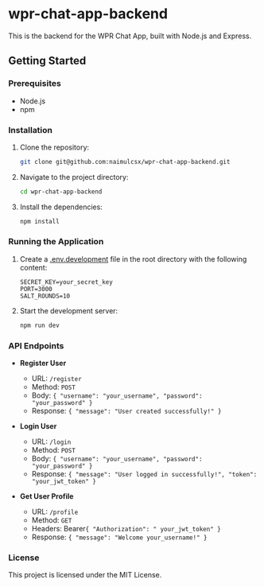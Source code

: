 # wpr-chat-app-backend

This is the backend for the WPR Chat App, built with Node.js and Express.

## Getting Started

### Prerequisites

- Node.js
- npm

### Installation

1. Clone the repository:
    ```sh
    git clone git@github.com:naimulcsx/wpr-chat-app-backend.git 
    ```
2. Navigate to the project directory:
    ```sh
    cd wpr-chat-app-backend
    ```
3. Install the dependencies:
    ```sh
    npm install
    ```

### Running the Application

1. Create a [.env.development](http://_vscodecontentref_/1) file in the root directory with the following content:
    ```env
    SECRET_KEY=your_secret_key
    PORT=3000
    SALT_ROUNDS=10
    ```
2. Start the development server:
    ```sh
    npm run dev
    ```

### API Endpoints

- **Register User**
    - URL: `/register`
    - Method: `POST`
    - Body: `{ "username": "your_username", "password": "your_password" }`
    - Response: `{ "message": "User created successfully!" }`

- **Login User**
    - URL: `/login`
    - Method: `POST`
    - Body: `{ "username": "your_username", "password": "your_password" }`
    - Response: `{ "message": "User logged in successfully!", "token": "your_jwt_token" }`

- **Get User Profile**
    - URL: `/profile`
    - Method: `GET`
    - Headers: Bearer`{ "Authorization": " your_jwt_token" }`
    - Response: `{ "message": "Welcome your_username!" }`

### License

This project is licensed under the MIT License.
